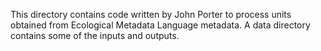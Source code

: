 This directory contains code written by John Porter to process units obtained from Ecological Metadata Language metadata.  A data directory contains some of the inputs and outputs. 
